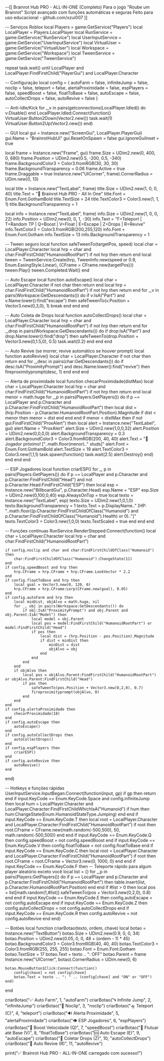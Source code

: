--[[
    Brainrot Hub PRO - ALL-IN-ONE (Completo)
    Para o jogo "Roube um Brainrot"
    Script avançado com funções automáticas e seguras
    Feito para uso educacional - github.com/xzui007
]]

-- Serviços Roblox
local Players = game:GetService("Players")
local LocalPlayer = Players.LocalPlayer
local RunService = game:GetService("RunService")
local UserInputService = game:GetService("UserInputService")
local VirtualUser = game:GetService("VirtualUser")
local Workspace = game:GetService("Workspace")
local TweenService = game:GetService("TweenService")

repeat task.wait() until LocalPlayer and LocalPlayer:FindFirstChild("PlayerGui") and LocalPlayer.Character

-- Configuração
local config = {
    autoFarm = false,
    infiniteJump = false,
    noclip = false,
    teleport = false,
    alertaProximidade = false,
    espPlayers = false,
    speedBoost = false,
    floatToBase = false,
    autoEscape = false,
    autoCollectDrops = false,
    autoRevive = false
}

-- Anti-Idle/Kick
for _,v in pairs(getconnections(LocalPlayer.Idled)) do v:Disable() end
LocalPlayer.Idled:Connect(function()
    VirtualUser:Button2Down(Vector2.new())
    task.wait(1)
    VirtualUser:Button2Up(Vector2.new())
end)

-- GUI
local gui = Instance.new("ScreenGui", LocalPlayer.PlayerGui)
gui.Name = "BrainrotHubUI"
gui.ResetOnSpawn = false
gui.IgnoreGuiInset = true

local frame = Instance.new("Frame", gui)
frame.Size = UDim2.new(0, 400, 0, 680)
frame.Position = UDim2.new(0.5, -200, 0.5, -340)
frame.BackgroundColor3 = Color3.fromRGB(30, 30, 30)
frame.BackgroundTransparency = 0.06
frame.Active = true
frame.Draggable = true
Instance.new("UICorner", frame).CornerRadius = UDim.new(0, 13)

local title = Instance.new("TextLabel", frame)
title.Size = UDim2.new(1, 0, 0, 40)
title.Text = "🧠 Brainrot Hub PRO - All In One"
title.Font = Enum.Font.GothamBold
title.TextSize = 24
title.TextColor3 = Color3.new(1, 1, 1)
title.BackgroundTransparency = 1

local info = Instance.new("TextLabel", frame)
info.Size = UDim2.new(1, 0, 0, 22)
info.Position = UDim2.new(0, 0, 1, -30)
info.Text = "F=Teleport | T=Random TP | Q=Boost | V=Float | E=Escape | Z=Drops | R=Revive"
info.TextColor3 = Color3.fromRGB(200,255,120)
info.Font = Enum.Font.Gotham
info.TextSize = 13
info.BackgroundTransparency = 1

-- Tween seguro
local function safeTweenTo(targetPos, speed)
    local char = LocalPlayer.Character
    local hrp = char and char:FindFirstChild("HumanoidRootPart")
    if not hrp then return end
    local tween = TweenService:Create(hrp, TweenInfo.new(speed or 0.9, Enum.EasingStyle.Linear), {CFrame = CFrame.new(targetPos)})
    tween:Play()
    tween.Completed:Wait()
end

-- Auto Escape
local function autoEscape()
    local char = LocalPlayer.Character
    if not char then return end
    local hrp = char:FindFirstChild("HumanoidRootPart")
    if not hrp then return end
    for _,v in pairs(Workspace:GetDescendants()) do
        if v:IsA("Part") and v.Name:lower():find("escape") then
            safeTweenTo(v.Position + Vector3.new(0,3,0), 1)
            break
        end
    end
end

-- Auto Coleta de Drops
local function autoCollectDrops()
    local char = LocalPlayer.Character
    local hrp = char and char:FindFirstChild("HumanoidRootPart")
    if not hrp then return end
    for _,drop in pairs(Workspace:GetDescendants()) do
        if drop:IsA("Part") and drop.Name:lower():find("drop") then
            safeTweenTo(drop.Position + Vector3.new(0,1.5,0), 0.5)
            task.wait(0.2)
        end
    end
end

-- Auto Revive (se morrer, revive automático se houver prompt)
local function autoRevive()
    local char = LocalPlayer.Character
    if not char then return end
    for _,desc in pairs(char:GetDescendants()) do
        if desc:IsA("ProximityPrompt") and desc.Name:lower():find("revive") then
            fireproximityprompt(desc, 1)
        end
    end
end

-- Alerta de proximidade
local function checarProximidade(distMax)
    local char = LocalPlayer.Character
    local hrp = char and char:FindFirstChild("HumanoidRootPart")
    if not hrp then return end
    local menor = math.huge
    for _,p in pairs(Players:GetPlayers()) do
        if p ~= LocalPlayer and p.Character and p.Character:FindFirstChild("HumanoidRootPart") then
            local dist = (hrp.Position - p.Character.HumanoidRootPart.Position).Magnitude
            if dist < menor then menor = dist end
        end
    end
    if menor < distMax then
        if not gui:FindFirstChild("ProxAlert") then
            local alert = Instance.new("TextLabel", gui)
            alert.Name = "ProxAlert"
            alert.Size = UDim2.new(1,0,0,32)
            alert.Position = UDim2.new(0,0,0,0)
            alert.BackgroundTransparency = 0.3
            alert.BackgroundColor3 = Color3.fromRGB(200, 40, 40)
            alert.Text = "🚨 Jogador próximo! ["..math.floor(menor).." studs]"
            alert.Font = Enum.Font.GothamBold
            alert.TextSize = 19
            alert.TextColor3 = Color3.new(1,1,1)
            task.spawn(function()
                task.wait(2.5)
                alert:Destroy()
            end)
        end
    end
end

-- ESP Jogadores
local function criarESP()
    for _, p in pairs(Players:GetPlayers()) do
        if p ~= LocalPlayer and p.Character and p.Character:FindFirstChild("Head") and not p.Character.Head:FindFirstChild("ESP") then
            local esp = Instance.new("BillboardGui", p.Character.Head)
            esp.Name = "ESP"
            esp.Size = UDim2.new(0,100,0,40)
            esp.AlwaysOnTop = true
            local texto = Instance.new("TextLabel", esp)
            texto.Size = UDim2.new(1,0,1,0)
            texto.BackgroundTransparency = 1
            texto.Text = p.DisplayName.." [HP: "..math.floor((p.Character:FindFirstChildOfClass("Humanoid") and p.Character:FindFirstChildOfClass("Humanoid").Health) or 0).."]"
            texto.TextColor3 = Color3.new(1,0,0)
            texto.TextScaled = true
        end
    end
end

-- Funções contínuas
RunService.RenderStepped:Connect(function()
    local char = LocalPlayer.Character
    local hrp = char and char:FindFirstChild("HumanoidRootPart")

    if config.noclip and char and char:FindFirstChildOfClass("Humanoid") then
        char:FindFirstChildOfClass("Humanoid"):ChangeState(11)
    end
    if config.speedBoost and hrp then
        hrp.CFrame = hrp.CFrame + hrp.CFrame.LookVector * 2.2
    end
    if config.floatToBase and hrp then
        local goal = Vector3.new(0, 120, 0)
        hrp.CFrame = hrp.CFrame:Lerp(CFrame.new(goal), 0.05)
    end
    if config.autoFarm and hrp then
        local minDist, objAlvo = math.huge, nil
        for _, obj in pairs(Workspace:GetDescendants()) do
            if obj:IsA("ProximityPrompt") and obj.Parent and obj.Parent:IsA("Model") then
                local model = obj.Parent
                local pos = model:FindFirstChild("HumanoidRootPart") or model:FindFirstChild("Head")
                if pos then
                    local dist = (hrp.Position - pos.Position).Magnitude
                    if dist < minDist then
                        minDist = dist
                        objAlvo = obj
                    end
                end
            end
        end
        if objAlvo then
            local pos = objAlvo.Parent:FindFirstChild("HumanoidRootPart") or objAlvo.Parent:FindFirstChild("Head")
            if pos then
                safeTweenTo(pos.Position + Vector3.new(0,2,0), 0.7)
                fireproximityprompt(objAlvo, 0)
            end
        end
    end
    if config.alertaProximidade then
        checarProximidade(18)
    end
    if config.autoEscape then
        autoEscape()
    end
    if config.autoCollectDrops then
        autoCollectDrops()
    end
    if config.espPlayers then
        criarESP()
    end
    if config.autoRevive then
        autoRevive()
    end
end)

-- Hotkeys e funções rápidas
UserInputService.InputBegan:Connect(function(input, gp)
    if gp then return end
    if input.KeyCode == Enum.KeyCode.Space and config.infiniteJump then
        local hum = LocalPlayer.Character and LocalPlayer.Character:FindFirstChildWhichIsA("Humanoid")
        if hum then hum:ChangeState(Enum.HumanoidStateType.Jumping) end
    end
    if input.KeyCode == Enum.KeyCode.T then
        local root = LocalPlayer.Character and LocalPlayer.Character:FindFirstChild("HumanoidRootPart")
        if root then
            root.CFrame = CFrame.new(math.random(-500,500), 50, math.random(-500,500))
        end
    end
    if input.KeyCode == Enum.KeyCode.Q then
        config.speedBoost = not config.speedBoost
    end
    if input.KeyCode == Enum.KeyCode.V then
        config.floatToBase = not config.floatToBase
    end
    if input.KeyCode == Enum.KeyCode.C then
        local root = LocalPlayer.Character and LocalPlayer.Character:FindFirstChild("HumanoidRootPart")
        if root then
            root.CFrame = root.CFrame + Vector3.new(0, 1000, 0)
        end
    end
    if input.KeyCode == Enum.KeyCode.F then
        -- Teleporte rápido para algum player aleatório exceto você
        local list = {}
        for _,p in pairs(Players:GetPlayers()) do
            if p ~= LocalPlayer and p.Character and p.Character:FindFirstChild("HumanoidRootPart") then
                table.insert(list, p.Character.HumanoidRootPart.Position)
            end
        end
        if #list > 0 then
            local pos = list[math.random(1,#list)]
            safeTweenTo(pos + Vector3.new(0,2,0), 0.8)
        end
    end
    if input.KeyCode == Enum.KeyCode.E then
        config.autoEscape = not config.autoEscape
    end
    if input.KeyCode == Enum.KeyCode.Z then
        config.autoCollectDrops = not config.autoCollectDrops
    end
    if input.KeyCode == Enum.KeyCode.R then
        config.autoRevive = not config.autoRevive
    end
end)

-- Botões
local function criarBotao(texto, ordem, chave)
    local botao = Instance.new("TextButton")
    botao.Size = UDim2.new(0.9, 0, 0, 34)
    botao.Position = UDim2.new(0.05, 0, 0, 48 + (ordem - 1) * 45)
    botao.BackgroundColor3 = Color3.fromRGB(40, 40, 40)
    botao.TextColor3 = Color3.fromRGB(255, 255, 255)
    botao.Font = Enum.Font.Gotham
    botao.TextSize = 17
    botao.Text = texto .. ": OFF"
    botao.Parent = frame
    Instance.new("UICorner", botao).CornerRadius = UDim.new(0, 6)

    botao.MouseButton1Click:Connect(function()
        config[chave] = not config[chave]
        botao.Text = texto .. ": " .. (config[chave] and "ON" or "OFF")
    end)
end

criarBotao("✅ Auto Farm", 1, "autoFarm")
criarBotao("🌀 Infinite Jump", 2, "infiniteJump")
criarBotao("🚪 Noclip", 3, "noclip")
criarBotao("🛸 Teleport (C)", 4, "teleport")
criarBotao("🔊 Alerta Proximidade", 5, "alertaProximidade")
criarBotao("👁️ ESP Jogadores", 6, "espPlayers")
criarBotao("💨 Boost Velocidade (Q)", 7, "speedBoost")
criarBotao("🚀 Flutuar até Base (V)", 8, "floatToBase")
criarBotao("🆘 Auto Escape (E)", 9, "autoEscape")
criarBotao("💎 Coletar Drops (Z)", 10, "autoCollectDrops")
criarBotao("💉 Auto Revive (R)", 11, "autoRevive")

print("✅ Brainrot Hub PRO - ALL-IN-ONE carregado com sucesso!")
